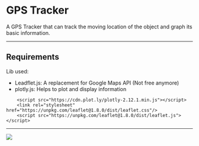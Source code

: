 # GPS Tracker

A GPS Tracker that can track the moving location of the object and graph its basic information.

---

## Requirements
Lib used: 
- Leadflet.js: A replacement for Google Maps API (Not free anymore)
- plotly.js: Helps to plot and display information
```
    <script src="https://cdn.plot.ly/plotly-2.12.1.min.js"></script>
    <link rel="stylesheet" href="https://unpkg.com/leaflet@1.8.0/dist/leaflet.css"/>
    <script src="https://unpkg.com/leaflet@1.8.0/dist/leaflet.js"></script>
```

---
![](Interface.gif)
